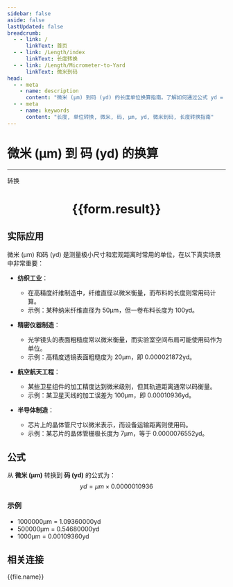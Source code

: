 ```yaml
---
sidebar: false
aside: false
lastUpdated: false
breadcrumb:
  - - link: /
      linkText: 首页
  - - link: /Length/index
      linkText: 长度转换
  - - link: /Length/Micrometer-to-Yard
      linkText: 微米到码
head:
  - - meta
    - name: description
      content: "微米 (μm) 到码 (yd) 的长度单位换算指南。了解如何通过公式 yd = μm × 0.0000010936 转换为码。"
  - - meta
    - name: keywords
      content: "长度, 单位转换, 微米, 码, μm, yd, 微米到码, 长度转换指南"
---
```

# 微米 (μm) 到 码 (yd) 的换算
---
<script setup>
import { onMounted, reactive, inject, ref } from 'vue'
import { NButton, NForm, NFormItem, NInput, NInputNumber, NSelect, NCard, useMessage,NGrid ,NGi } from 'naive-ui'
import { defineClientComponent } from 'vitepress'
import { Length } from '../../files';

const convert = inject('convert')

const form = reactive({
  number: null,
  result: '',
})

const convertHandler = () => {
  if (form.number !== null && !isNaN(form.number)) {
    const convertedValue = parseFloat(form.number) * 0.0000010936
    form.result = `${form.number}μm = ${convertedValue.toFixed(8)}yd`
  } else {
    form.result = '请输入有效的数值。'
  }
}
</script>

<n-form size="large" :model="form">
  <n-form-item label="微米 (μm)">
    <n-input-number v-model:value="form.number" placeholder="输入微米" style="width: 100%" />
  </n-form-item>
  <n-form-item>
    <n-button type="primary" @click="convertHandler" block>转换</n-button>
  </n-form-item>
</n-form>

<n-card  embedded :bordered="false" hoverable>
  <div  style="text-align:center">
    <h1>{{form.result}}</h1>
  </div>
</n-card>

## 实际应用

微米 (μm) 和码 (yd) 是测量极小尺寸和宏观距离时常用的单位，在以下真实场景中非常重要：

- **纺织工业**：
  - 在高精度纤维制造中，纤维直径以微米衡量，而布料的长度则常用码计算。
  - 示例：某种纳米纤维直径为 50μm，但一卷布料长度为 100yd。

- **精密仪器制造**：
  - 光学镜头的表面粗糙度常以微米衡量，而实验室空间布局可能使用码作为单位。
  - 示例：高精度透镜表面粗糙度为 20μm，即 0.000021872yd。

- **航空航天工程**：
  - 某些卫星组件的加工精度达到微米级别，但其轨道距离通常以码衡量。
  - 示例：某卫星天线的加工误差为 100μm，即 0.00010936yd。

- **半导体制造**：
  - 芯片上的晶体管尺寸以微米表示，而设备运输距离则使用码。
  - 示例：某芯片的晶体管栅极长度为 7μm，等于 0.0000076552yd。

## 公式

从 **微米 (μm)** 转换到 **码 (yd)** 的公式为：
$$ yd = μm \times 0.0000010936 $$

### 示例
- 1000000μm = 1.09360000yd
- 500000μm = 0.54680000yd
- 1000μm = 0.00109360yd

## 相关连接
<n-grid x-gap="12" :cols="4">
  <n-gi v-for="(file, index) in Length" :key="index">
    <n-button
      text
      tag="a"
      :href="file.path"
      type="primary"
    >
      {{file.name}}
    </n-button>
  </n-gi>
</n-grid>